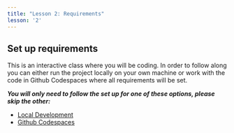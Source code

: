 ```yaml
---
title: "Lesson 2: Requirements"
lesson: '2'
---
```


## Set up requirements

This is an interactive class where you will be coding. In order to follow along you can either run the project locally on your own machine or work with the code in Github Codespaces where all requirements will be set.

***You will only need to follow the set up for one of these options, please skip the other:***

- [Local Development](/installation/set-up-local)
- [Github Codespaces](/installation/set-up-codespace)